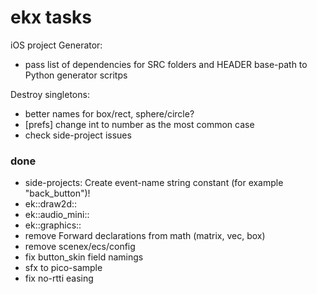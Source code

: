 # ekx tasks

iOS project Generator: 
- pass list of dependencies for SRC folders and HEADER base-path to Python generator scritps

Destroy singletons:

- better names for box/rect, sphere/circle?
- [prefs] change int to number as the most common case
- check side-project issues

### done

+ side-projects: Create event-name string constant (for example "back_button")!
+ ek::draw2d::
+ ek::audio_mini::
+ ek::graphics::
+ remove Forward declarations from math (matrix, vec, box)
+ remove scenex/ecs/config
+ fix button_skin field namings
+ sfx to pico-sample
+ fix no-rtti easing

